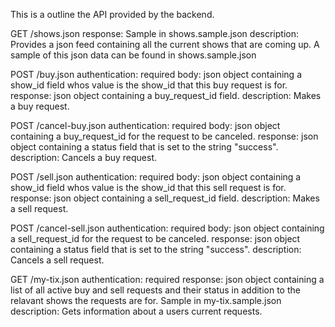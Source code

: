 This is a outline the API provided by the backend.

GET /shows.json
response: Sample in shows.sample.json
description: Provides a json feed containing all the current shows that are coming up. A sample of this json data can be found in shows.sample.json

POST /buy.json
authentication: required
body: json object containing a show_id field whos value is the show_id that this buy request is for.
response: json object containing a buy_request_id field.
description: Makes a buy request.

POST /cancel-buy.json
authentication: required 
body: json object containing a buy_request_id for the request to be canceled.
response: json object containing a status field that is set to the string "success".
description: Cancels a buy request.

POST /sell.json
authentication: required
body: json object containing a show_id field whos value is the show_id that this sell request is for.
response: json object containing a sell_request_id field.
description: Makes a sell request.

POST /cancel-sell.json
authentication: required
body: json object containing a sell_request_id for the request to be canceled.
response: json object containing a status field that is set to the string "success".
description: Cancels a sell request.

GET /my-tix.json
authentication: required
response: json object containing a list of all active buy and sell requests and their status in addition to the relavant shows the requests are for. Sample in my-tix.sample.json
description: Gets information about a users current requests.
